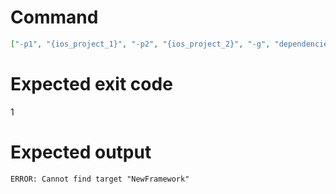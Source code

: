 # Command
```json
["-p1", "{ios_project_1}", "-p2", "{ios_project_2}", "-g", "dependencies", "-t", "NewFramework", "-f", "json"]
```

# Expected exit code
1

# Expected output
```
ERROR: Cannot find target "NewFramework"

```
